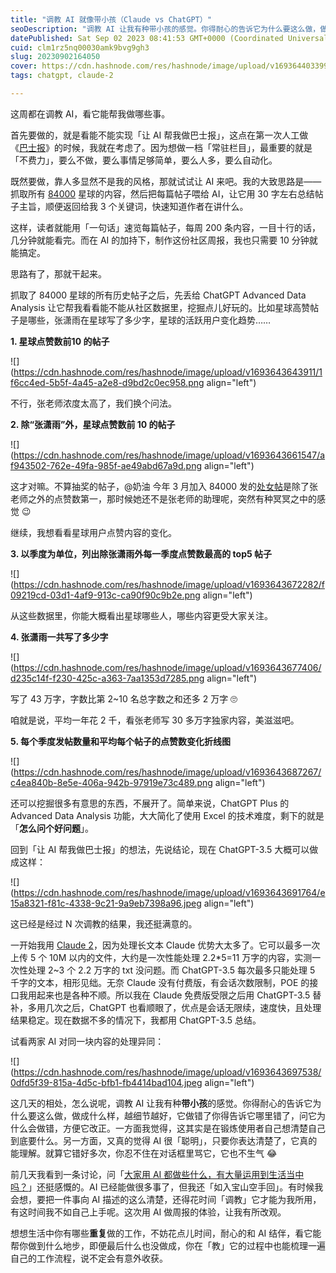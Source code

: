 ```yaml
---
title: "调教 AI 就像带小孩（Claude vs ChatGPT）"
seoDescription: "调教 AI 让我有种带小孩的感觉。你得耐心的告诉它为什么要这么做，做成什么样，越细节越好，它做错了你得告诉它哪里错了，问它为什么会做错，方便它改正。一方面我觉得，这其实是在锻炼使用者自己想清楚自己到底要什么。另一方面，又真的觉得 AI 很「聪明」，即只要你表达清楚了，它真的能理解。"
datePublished: Sat Sep 02 2023 08:41:53 GMT+0000 (Coordinated Universal Time)
cuid: clm1rz5nq00030amk9bvg9gh3
slug: 20230902164050
cover: https://cdn.hashnode.com/res/hashnode/image/upload/v1693644033991/1d6e9512-bbd0-44a7-8fff-a00fd1db3711.jpeg
tags: chatgpt, claude-2

---
```


这周都在调教 AI，看它能帮我做哪些事。

首先要做的，就是看能不能实现「让 AI 帮我做巴士报」，这点在第一次人工做《[巴士报](https://articles.zsxq.com/id_q19hlgzmrz0d.html)》的时候，我就在考虑了。因为想做一档「常驻栏目」，最重要的就是「不费力」，要么不做，要么事情足够简单，要么人多，要么自动化。

既然要做，靠人多显然不是我的风格，那就试试让 AI 来吧。我的大致思路是——抓取所有 [84000](https://t.zsxq.com/11juUrXYj) 星球的内容，然后把每篇帖子喂给 AI，让它用 30 字左右总结帖子主旨，顺便返回给我 3 个关键词，快速知道作者在讲什么。

这样，读者就能用「一句话」速览每篇帖子，每周 200 条内容，一目十行的话，几分钟就能看完。而在 AI 的加持下，制作这份社区周报，我也只需要 10 分钟就能搞定。

思路有了，那就干起来。

抓取了 84000 星球的所有历史帖子之后，先丢给 ChatGPT Advanced Data Analysis 让它帮我看看能不能从社区数据里，挖掘点儿好玩的。比如星球高赞帖子是哪些，张潇雨在星球写了多少字，星球的活跃用户变化趋势……

**1\. 星球点赞数前10 的帖子**

![](https://cdn.hashnode.com/res/hashnode/image/upload/v1693643643911/1f6cc4ed-5b5f-4a45-a2e8-d9bd2c0ec958.png align="left")

不行，张老师浓度太高了，我们换个问法。

**2\. 除“张潇雨”外，星球点赞数前 10 的帖子**

![](https://cdn.hashnode.com/res/hashnode/image/upload/v1693643661547/af943502-762e-49fa-985f-ae49abd67a9d.png align="left")

这才对嘛。不算抽奖的帖子，@奶油 今年 3 月加入 84000 发的[处女帖](https://t.zsxq.com/11S7m9tHe)是除了张老师之外的点赞数第一，那时候她还不是张老师的助理呢，突然有种冥冥之中的感觉 😉

继续，我想看看星球用户点赞内容的变化。

**3\. 以季度为单位，列出除张潇雨外每一季度点赞数最高的 top5 帖子**

![](https://cdn.hashnode.com/res/hashnode/image/upload/v1693643672282/f09219cd-03d1-4af9-913c-ca90f90c9b2e.png align="left")

从这些数据里，你能大概看出星球哪些人，哪些内容更受大家关注。

**4\. 张潇雨一共写了多少字**

![](https://cdn.hashnode.com/res/hashnode/image/upload/v1693643677406/d235c14f-f230-425c-a363-7aa1353d7285.png align="left")

写了 43 万字，字数比第 2~10 名总字数之和还多 2 万字 🙄

咱就是说，平均一年花 2 千，看张老师写 30 多万字独家内容，美滋滋吧。

**5\. 每个季度发帖数量和平均每个帖子的点赞数变化折线图**

![](https://cdn.hashnode.com/res/hashnode/image/upload/v1693643687267/c4ea840b-8e5e-406a-942b-97919e73c489.png align="left")

还可以挖掘很多有意思的东西，不展开了。简单来说，ChatGPT Plus 的 Advanced Data Analysis 功能，大大简化了使用 Excel 的技术难度，剩下的就是「**怎么问个好问题**」。

回到「让 AI 帮我做巴士报」的想法，先说结论，现在 ChatGPT-3.5 大概可以做成这样：

![](https://cdn.hashnode.com/res/hashnode/image/upload/v1693643691764/e15a8321-f81c-4338-9c21-9a9eb7398a96.jpeg align="left")

这已经是经过 N 次调教的结果，我还挺满意的。

一开始我用 [Claude 2](https://claude.ai/)，因为处理长文本 Claude 优势大太多了。它可以最多一次上传 5 个 10M 以内的文件，大约是一次性能处理 2.2\*5=11 万字的内容，实测一次性处理 2~3 个 2.2 万字的 txt 没问题。而 ChatGPT-3.5 每次最多只能处理 5 千字的文本，相形见绌。无奈 Claude 没有付费版，有会话次数限制，POE 的接口我用起来也是各种不顺。所以我在 Claude 免费版受限之后用 ChatGPT-3.5 替补，多用几次之后，ChatGPT 也看顺眼了，优点是会话无限续，速度快，且处理结果稳定。现在数据不多的情况下，我都用 ChatGPT-3.5 总结。

试看两家 AI 对同一块内容的处理异同：

![](https://cdn.hashnode.com/res/hashnode/image/upload/v1693643697538/0dfd5f39-815a-4d5c-bfb1-fb4414bad104.jpeg align="left")

这几天的相处，怎么说呢，调教 AI 让我有种**带小孩**的感觉。你得耐心的告诉它为什么要这么做，做成什么样，越细节越好，它做错了你得告诉它哪里错了，问它为什么会做错，方便它改正。一方面我觉得，这其实是在锻炼使用者自己想清楚自己到底要什么。另一方面，又真的觉得 AI 很「聪明」，只要你表达清楚了，它真的能理解。就算它错好多次，你忍不住在对话框里骂它，它也不生气 😂

前几天我看到一条讨论，问「[大家用 AI 都做些什么，有大量运用到生活当中吗？](https://t.me/buzhouxiansheng/1907)」还挺感慨的。AI 已经能做很多事了，但我还「如入宝山空手回」。有时候我会想，要把一件事向 AI 描述的这么清楚，还得花时间「调教」它才能为我所用，有这时间我不如自己上手呢。这次用 AI 做周报的体验，让我有所改观。

想想生活中你有哪些**重复**做的工作，不妨花点儿时间，耐心的和 AI 结伴，看它能帮你做到什么地步，即便最后什么也没做成，你在「教」它的过程中也能梳理一遍自己的工作流程，说不定会有意外收获。